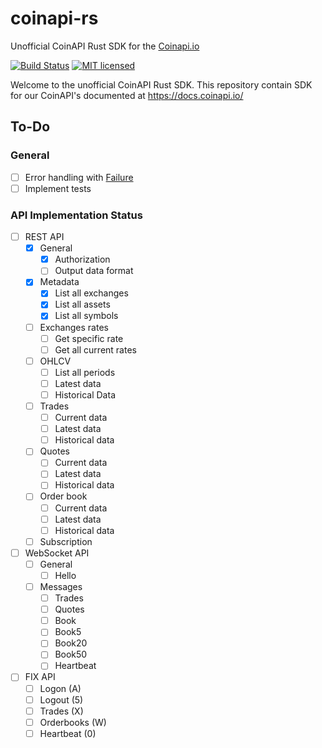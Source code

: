 # coinapi-rs
Unofficial CoinAPI Rust SDK for the [Coinapi.io](https://docs.coinapi.io/)

[![Build Status](https://travis-ci.org/soerenmartius/coinapi-rs.png?branch=master)](https://travis-ci.org/soerenmartius/coinapi-rs)
[![MIT licensed](https://img.shields.io/badge/License-MIT-blue.svg)](./LICENSE-MIT)

Welcome to the unofficial CoinAPI Rust SDK. This repository contain SDK for our CoinAPI's documented at https://docs.coinapi.io/



## To-Do

### General
- [ ] Error handling with [Failure](https://crates.io/crates/failure)
- [ ] Implement tests

### API Implementation Status
- [ ] REST API
  - [x] General
    - [x] Authorization
    - [ ] Output data format
  - [x] Metadata
    - [x] List all exchanges
    - [x] List all assets
    - [x] List all symbols
  - [ ] Exchanges rates
    - [ ] Get specific rate
    - [ ] Get all current rates
  - [ ] OHLCV
    - [ ] List all periods
    - [ ] Latest data
    - [ ] Historical Data
  - [ ] Trades
    - [ ] Current data
    - [ ] Latest data
    - [ ] Historical data
  - [ ] Quotes
    - [ ] Current data
    - [ ] Latest data
    - [ ] Historical data
  - [ ] Order book
    - [ ] Current data
    - [ ] Latest data
    - [ ] Historical data
  - [ ] Subscription
- [ ] WebSocket API
  - [ ] General
    - [ ] Hello
  - [ ] Messages
      - [ ] Trades
      - [ ] Quotes
      - [ ] Book
      - [ ] Book5
      - [ ] Book20
      - [ ] Book50
      - [ ] Heartbeat
- [ ] FIX API
    - [ ] Logon (A)
    - [ ] Logout (5)
    - [ ] Trades (X)
    - [ ] Orderbooks (W)
    - [ ] Heartbeat (0)

